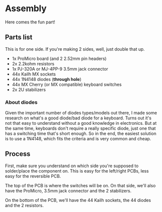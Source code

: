 # Assembly

Here comes the fun part!

## Parts list

This is for one side. If you're making 2 sides, well, just double that up.

* 1x ProMicro board (and 2 2.52mm pin headers)
* 2x 2.2kohm resistors
* 1x PJ-320A or MJ-4PP-9 3.5mm jack connector
* 44x Kailh MX sockets
* 44x 1N4148 diodes (**through hole**)
* 44x MX Cherry (or MX compatible) keyboard switches
* 2x 2U stabilizers

### About diodes

Given the important number of diodes types/models out there, I made some research on what's a good diode/bad diode for a keyboard. Turns out it's not that easy to understand without a good knowledge in electronics. But at the same time, keyboards don't require a really specific diode, just one that has a switching time that's short enough. So in the end, the easiest solution is to use a 1N4148, which fits the criteria and is very common and cheap.

## Process

First, make sure you understand on which side you're supposed to solder/place the component on. This is easy for the left/right PCBs, less easy for the reversible PCB.

The top of the PCB is where the switches will be on. On that side, we'll also have the ProMicro, 3.5mm jack connector and the 2 stabilizers.

On the bottom of the PCB, we'll have the 44 Kailh sockets, the 44 diodes and the 2 resistors.

